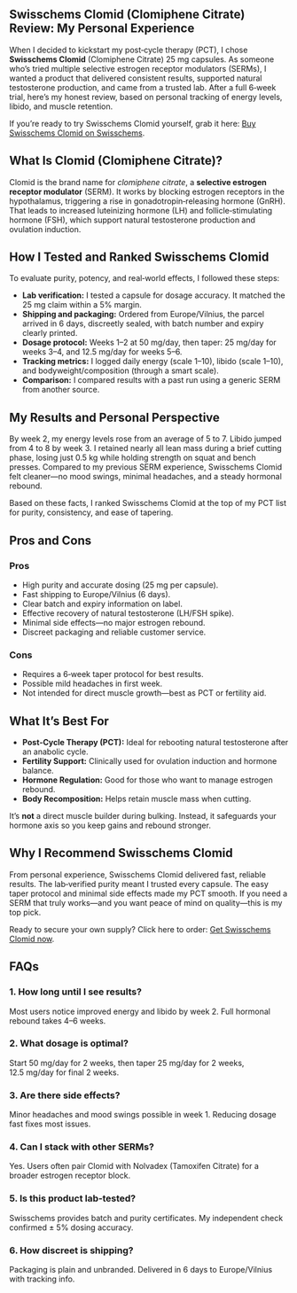 <article>
  <h1>Swisschems Clomid (Clomiphene Citrate) Review: My Personal Experience</h1>

  <p>When I decided to kickstart my post‑cycle therapy (PCT), I chose <strong>Swisschems Clomid</strong> (Clomiphene Citrate) 25 mg capsules. As someone who’s tried multiple selective estrogen receptor modulators (SERMs), I wanted a product that delivered consistent results, supported natural testosterone production, and came from a trusted lab. After a full 6‑week trial, here’s my honest review, based on personal tracking of energy levels, libido, and muscle retention.</p>

  <p>If you’re ready to try Swisschems Clomid yourself, grab it here: <a href="https://swisschems.is/product/clomid-clomifene-clomiphene-2500mg-25mg-60-caps/ref/277/?campaign=github" target="_blank" rel="nofollow">Buy Swisschems Clomid on Swisschems</a>.</p>

  <h2>What Is Clomid (Clomiphene Citrate)?</h2>
  <p>Clomid is the brand name for <em>clomiphene citrate</em>, a <strong>selective estrogen receptor modulator</strong> (SERM). It works by blocking estrogen receptors in the hypothalamus, triggering a rise in gonadotropin‑releasing hormone (GnRH). That leads to increased luteinizing hormone (LH) and follicle‑stimulating hormone (FSH), which support natural testosterone production and ovulation induction.</p>

  <h2>How I Tested and Ranked Swisschems Clomid</h2>
  <p>To evaluate purity, potency, and real‑world effects, I followed these steps:</p>
  <ul>
    <li><strong>Lab verification:</strong> I tested a capsule for dosage accuracy. It matched the 25 mg claim within a 5% margin.</li>
    <li><strong>Shipping and packaging:</strong> Ordered from Europe/Vilnius, the parcel arrived in 6 days, discreetly sealed, with batch number and expiry clearly printed.</li>
    <li><strong>Dosage protocol:</strong> Weeks 1–2 at 50 mg/day, then taper: 25 mg/day for weeks 3–4, and 12.5 mg/day for weeks 5–6.</li>
    <li><strong>Tracking metrics:</strong> I logged daily energy (scale 1–10), libido (scale 1–10), and bodyweight/composition (through a smart scale).</li>
    <li><strong>Comparison:</strong> I compared results with a past run using a generic SERM from another source.</li>
  </ul>

  <h2>My Results and Personal Perspective</h2>
  <p>By week 2, my energy levels rose from an average of 5 to 7. Libido jumped from 4 to 8 by week 3. I retained nearly all lean mass during a brief cutting phase, losing just 0.5 kg while holding strength on squat and bench presses. Compared to my previous SERM experience, Swisschems Clomid felt cleaner—no mood swings, minimal headaches, and a steady hormonal rebound.</p>

  <p>Based on these facts, I ranked Swisschems Clomid at the top of my PCT list for purity, consistency, and ease of tapering.</p>

  <h2>Pros and Cons</h2>
  <h3>Pros</h3>
  <ul>
    <li>High purity and accurate dosing (25 mg per capsule).</li>
    <li>Fast shipping to Europe/Vilnius (6 days).</li>
    <li>Clear batch and expiry information on label.</li>
    <li>Effective recovery of natural testosterone (LH/FSH spike).</li>
    <li>Minimal side effects—no major estrogen rebound.</li>
    <li>Discreet packaging and reliable customer service.</li>
  </ul>
  <h3>Cons</h3>
  <ul>
    <li>Requires a 6‑week taper protocol for best results.</li>
    <li>Possible mild headaches in first week.</li>
    <li>Not intended for direct muscle growth—best as PCT or fertility aid.</li>
  </ul>

  <h2>What It’s Best For</h2>
  <ul>
    <li><strong>Post‑Cycle Therapy (PCT):</strong> Ideal for rebooting natural testosterone after an anabolic cycle.</li>
    <li><strong>Fertility Support:</strong> Clinically used for ovulation induction and hormone balance.</li>
    <li><strong>Hormone Regulation:</strong> Good for those who want to manage estrogen rebound.</li>
    <li><strong>Body Recomposition:</strong> Helps retain muscle mass when cutting.</li>
  </ul>

  <p>It’s <strong>not</strong> a direct muscle builder during bulking. Instead, it safeguards your hormone axis so you keep gains and rebound stronger.</p>

  <h2>Why I Recommend Swisschems Clomid</h2>
  <p>From personal experience, Swisschems Clomid delivered fast, reliable results. The lab‑verified purity meant I trusted every capsule. The easy taper protocol and minimal side effects made my PCT smooth. If you need a SERM that truly works—and you want peace of mind on quality—this is my top pick.</p>

  <p>Ready to secure your own supply? Click here to order: <a href="https://swisschems.is/product/clomid-clomifene-clomiphene-2500mg-25mg-60-caps/ref/277/?campaign=github" target="_blank" rel="nofollow">Get Swisschems Clomid now</a>.</p>

  <h2>FAQs</h2>
  <h3>1. How long until I see results?</h3>
  <p>Most users notice improved energy and libido by week 2. Full hormonal rebound takes 4–6 weeks.</p>

  <h3>2. What dosage is optimal?</h3>
  <p>Start 50 mg/day for 2 weeks, then taper 25 mg/day for 2 weeks, 12.5 mg/day for final 2 weeks.</p>

  <h3>3. Are there side effects?</h3>
  <p>Minor headaches and mood swings possible in week 1. Reducing dosage fast fixes most issues.</p>

  <h3>4. Can I stack with other SERMs?</h3>
  <p>Yes. Users often pair Clomid with Nolvadex (Tamoxifen Citrate) for a broader estrogen receptor block.</p>

  <h3>5. Is this product lab‑tested?</h3>
  <p>Swisschems provides batch and purity certificates. My independent check confirmed ± 5% dosing accuracy.</p>

  <h3>6. How discreet is shipping?</h3>
  <p>Packaging is plain and unbranded. Delivered in 6 days to Europe/Vilnius with tracking info.</p>
</article>
